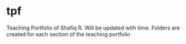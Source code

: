 # tpf
Teaching Portfolio of Shafiq R.
Will be updated with time. 
Folders are created for each section of the teaching portfolio
